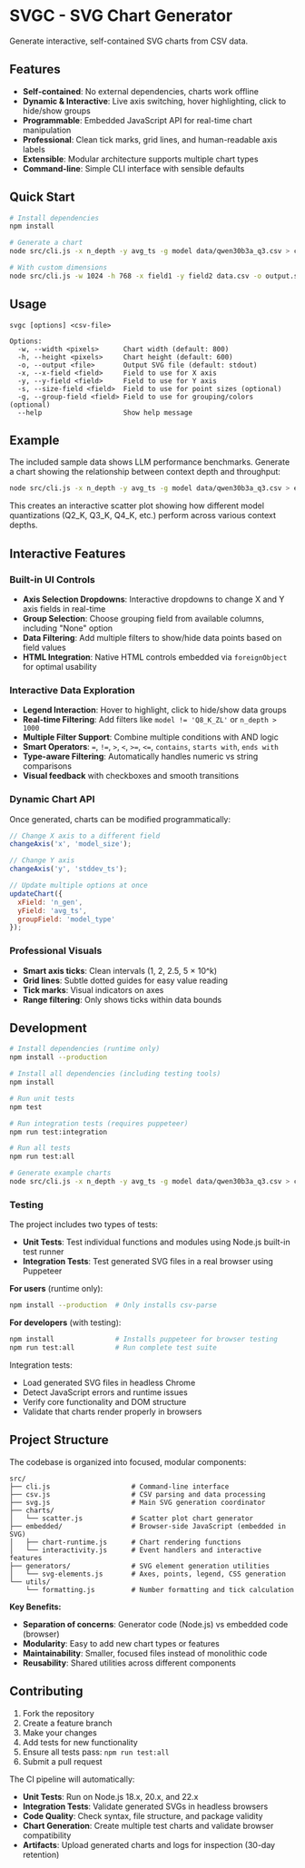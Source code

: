 # SVGC - SVG Chart Generator

Generate interactive, self-contained SVG charts from CSV data.

## Features

- **Self-contained**: No external dependencies, charts work offline
- **Dynamic & Interactive**: Live axis switching, hover highlighting, click to hide/show groups
- **Programmable**: Embedded JavaScript API for real-time chart manipulation
- **Professional**: Clean tick marks, grid lines, and human-readable axis labels
- **Extensible**: Modular architecture supports multiple chart types
- **Command-line**: Simple CLI interface with sensible defaults

## Quick Start

```bash
# Install dependencies
npm install

# Generate a chart
node src/cli.js -x n_depth -y avg_ts -g model data/qwen30b3a_q3.csv > chart.svg

# With custom dimensions
node src/cli.js -w 1024 -h 768 -x field1 -y field2 data.csv -o output.svg
```

## Usage

```
svgc [options] <csv-file>

Options:
  -w, --width <pixels>      Chart width (default: 800)
  -h, --height <pixels>     Chart height (default: 600)
  -o, --output <file>       Output SVG file (default: stdout)
  -x, --x-field <field>     Field to use for X axis
  -y, --y-field <field>     Field to use for Y axis
  -s, --size-field <field>  Field to use for point sizes (optional)
  -g, --group-field <field> Field to use for grouping/colors (optional)
  --help                    Show help message
```

## Example

The included sample data shows LLM performance benchmarks. Generate a chart showing the relationship between context depth and throughput:

```bash
node src/cli.js -x n_depth -y avg_ts -g model data/qwen30b3a_q3.csv > examples/performance.svg
```

This creates an interactive scatter plot showing how different model quantizations (Q2_K, Q3_K, Q4_K, etc.) perform across various context depths.

## Interactive Features

### Built-in UI Controls
- **Axis Selection Dropdowns**: Interactive dropdowns to change X and Y axis fields in real-time
- **Group Selection**: Choose grouping field from available columns, including "None" option
- **Data Filtering**: Add multiple filters to show/hide data points based on field values
- **HTML Integration**: Native HTML controls embedded via `foreignObject` for optimal usability

### Interactive Data Exploration
- **Legend Interaction**: Hover to highlight, click to hide/show data groups
- **Real-time Filtering**: Add filters like `model != 'Q8_K_ZL'` or `n_depth > 1000`
- **Multiple Filter Support**: Combine multiple conditions with AND logic
- **Smart Operators**: `=`, `!=`, `>`, `<`, `>=`, `<=`, `contains`, `starts with`, `ends with`
- **Type-aware Filtering**: Automatically handles numeric vs string comparisons
- **Visual feedback** with checkboxes and smooth transitions

### Dynamic Chart API
Once generated, charts can be modified programmatically:

```javascript
// Change X axis to a different field
changeAxis('x', 'model_size');

// Change Y axis 
changeAxis('y', 'stddev_ts');

// Update multiple options at once
updateChart({
  xField: 'n_gen',
  yField: 'avg_ts', 
  groupField: 'model_type'
});
```

### Professional Visuals
- **Smart axis ticks**: Clean intervals (1, 2, 2.5, 5 × 10^k)
- **Grid lines**: Subtle dotted guides for easy value reading  
- **Tick marks**: Visual indicators on axes
- **Range filtering**: Only shows ticks within data bounds

## Development

```bash
# Install dependencies (runtime only)
npm install --production

# Install all dependencies (including testing tools)
npm install

# Run unit tests
npm test

# Run integration tests (requires puppeteer)
npm run test:integration

# Run all tests
npm run test:all

# Generate example charts
node src/cli.js -x n_depth -y avg_ts -g model data/qwen30b3a_q3.csv > chart.svg
```

### Testing

The project includes two types of tests:

- **Unit Tests**: Test individual functions and modules using Node.js built-in test runner
- **Integration Tests**: Test generated SVG files in a real browser using Puppeteer

**For users** (runtime only):
```bash
npm install --production  # Only installs csv-parse
```

**For developers** (with testing):
```bash
npm install               # Installs puppeteer for browser testing
npm run test:all          # Run complete test suite
```

Integration tests:
- Load generated SVG files in headless Chrome
- Detect JavaScript errors and runtime issues
- Verify core functionality and DOM structure
- Validate that charts render properly in browsers

## Project Structure

The codebase is organized into focused, modular components:

```
src/
├── cli.js                    # Command-line interface
├── csv.js                    # CSV parsing and data processing  
├── svg.js                    # Main SVG generation coordinator
├── charts/
│   └── scatter.js            # Scatter plot chart generator
├── embedded/                 # Browser-side JavaScript (embedded in SVG)
│   ├── chart-runtime.js      # Chart rendering functions
│   └── interactivity.js      # Event handlers and interactive features
├── generators/               # SVG element generation utilities
│   └── svg-elements.js       # Axes, points, legend, CSS generation
└── utils/
    └── formatting.js         # Number formatting and tick calculation
```

**Key Benefits:**
- **Separation of concerns**: Generator code (Node.js) vs embedded code (browser)
- **Modularity**: Easy to add new chart types or features
- **Maintainability**: Smaller, focused files instead of monolithic code
- **Reusability**: Shared utilities across different components

## Contributing

1. Fork the repository
2. Create a feature branch
3. Make your changes
4. Add tests for new functionality
5. Ensure all tests pass: `npm run test:all`
6. Submit a pull request

The CI pipeline will automatically:
- **Unit Tests**: Run on Node.js 18.x, 20.x, and 22.x
- **Integration Tests**: Validate generated SVGs in headless browsers
- **Code Quality**: Check syntax, file structure, and package validity
- **Chart Generation**: Create multiple test charts and validate browser compatibility
- **Artifacts**: Upload generated charts and logs for inspection (30-day retention)
